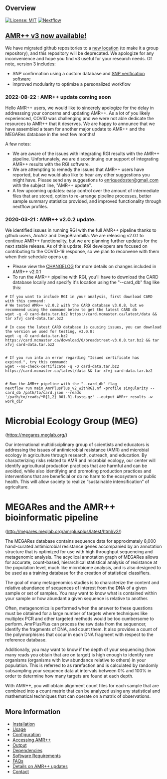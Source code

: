 Overview
--------
[![License: MIT](https://img.shields.io/badge/License-MIT-yellow.svg)](https://opensource.org/licenses/MIT)
[![Nextflow](https://img.shields.io/badge/Nextflow-%E2%89%A50.25.1-brightgreen.svg)](https://www.nextflow.io/)


## [AMR++ v3 now available!](https://github.com/Microbial-Ecology-Group/AMRplusplus)
We have migrated github repositories to a [new location](https://github.com/Microbial-Ecology-Group/AMRplusplus) (to make it a group repository), and this repository will be deprecated. We apologize for any inconvenience and hope you find v3 useful for your research needs. Of note, version 3 includes:
* SNP confirmation using a custom database and [SNP verification software](https://github.com/Isabella136/AmrPlusPlus_SNP)
* improved modularity to optimize a personalized workflow


### 2022-08-22 : AMR++ update coming soon
Hello AMR++ users, we would like to sincerely apologize for the delay in addresssing your concerns and updating AMR++. As a lot of you likely experienced, COVID was challenging and we were not able dedicate the resources to AMR++ that it deserves. We are happy to announce that we have assembled a team for another major update to AMR++ and the MEGARes database in the next few months!

A few notes:
 * We are aware of the issues with integrating RGI results with the AMR++ pipeline. Unfortunately, we are discontinuing our support of integrating AMR++ results with the RGI software.
 * We are attempting to remedy the issues that AMR++ users have reported, but we would also like to hear any other suggestions you might have. Please send any suggestions to enriquedoster@gmail.com with the subject line, "AMR++ update".
 * A few upcoming updates: easy control over the amount of intermediate files that are stored, option to re-arrange pipeline processes, better sample summary statistics provided, and improved functionality through nextflow profiles.


### 2020-03-21 : AMR++ v2.0.2 update.
We identified issues in running RGI with the full AMR++ pipeline thanks to github users, AroArz and DiegoBrambilla. We are releasing v2.0.1 to continue AMR++ functionality, but we are planning further updates for the next stable release. As of this update, RGI developers are focused on contributing to the COVID-19 response, so we plan to reconvene with them when their schedule opens up.
  * Please view the [CHANGELOG](https://github.com/meglab-metagenomics/amrplusplus_v2/blob/master/docs/CHANGELOG.md) for more details on changes included in AMR++ v2.0.1
  * To run the AMR++ pipeline with RGI, you'll have to download the CARD database locally and specify it's location using the "--card_db" flag like this:

```
# If you want to include RGI in your analysis, first download CARD with this command:
# We tested AMR++ v2.0.2 with the CARD database v3.0.8, but we recommend using the command below to get the latest CARD db
wget -q -O card-data.tar.bz2 https://card.mcmaster.ca/latest/data && tar xfvj card-data.tar.bz2

# In case the latest CARD database is causing issues, you can download the version we used for testing, v3.0.8:
wget -q -O card-data.tar.bz2 https://card.mcmaster.ca/download/0/broadstreet-v3.0.8.tar.bz2 && tar xfvj card-data.tar.bz2


# If you run into an error regarding "Issued certificate has expired.", try this command:
wget --no-check-certificate -q -O card-data.tar.bz2 https://card.mcmaster.ca/latest/data && tar xfvj card-data.tar.bz2


# Run the AMR++ pipeline with the "--card_db" flag
nextflow run main_AmrPlusPlus_v2_withRGI.nf -profile singularity --card_db /path/to/card.json --reads '/path/to/reads/*R{1,2}_001.R1.fastq.gz' --output AMR++_results -w work_dir
```


# Microbial Ecology Group (MEG)
(https://megares.meglab.org/)

Our international multidisciplinary group of scientists and educators is addressing the issues of antimicrobial resistance (AMR) and microbial ecology in agriculture through research, outreach, and education. By characterizing risks related to AMR and microbial ecology, our center will identify agricultural production practices that are harmful and can be avoided, while also identifying and promoting production practices and interventions that are beneficial or do no harm to the ecosystem or public health. This will allow society to realize “sustainable intensification” of agriculture.

# MEGARes and the AMR++ bioinformatic pipeline
(http://megares.meglab.org/amrplusplus/latest/html/v2/)

The MEGARes database contains sequence data for approximately 8,000 hand-curated antimicrobial resistance genes accompanied by an annotation structure that is optimized for use with high throughput sequencing and metagenomic analysis. The acyclical annotation graph of MEGARes allows for accurate, count-based, hierarchical statistical analysis of resistance at the population level, much like microbiome analysis, and is also designed to be used as a training database for the creation of statistical classifiers.

The goal of many metagenomics studies is to characterize the content and relative abundance of sequences of interest from the DNA of a given sample or set of samples. You may want to know what is contained within your sample or how abundant a given sequence is relative to another.

Often, metagenomics is performed when the answer to these questions must be obtained for a large number of targets where techniques like multiplex PCR and other targeted methods would be too cumbersome to perform. AmrPlusPlus can process the raw data from the sequencer, identify the fragments of DNA, and count them. It also provides a count of the polymorphisms that occur in each DNA fragment with respect to the reference database.

Additionally, you may want to know if the depth of your sequencing (how many reads you obtain that are on target) is high enough to identify rare organisms (organisms with low abundance relative to others) in your population. This is referred to as rarefaction and is calculated by randomly subsampling your sequence data at intervals between 0% and 100% in order to determine how many targets are found at each depth.

With AMR++, you will obtain alignment count files for each sample that are combined into a count matrix that can be analyzed using any statistical and mathematical techniques that can operate on a matrix of observations.

More Information
----------------

- [Installation](https://github.com/meglab-metagenomics/amrplusplus_v2/blob/master/docs/installation.md)
- [Usage](https://github.com/meglab-metagenomics/amrplusplus_v2/blob/master/docs/usage.md)
- [Configuration](https://github.com/meglab-metagenomics/amrplusplus_v2/blob/master/docs/configuration.md)
- [Accessing AMR++](https://github.com/meglab-metagenomics/amrplusplus_v2/blob/master/docs/accessing_AMR++.md)
- [Output](https://github.com/meglab-metagenomics/amrplusplus_v2/blob/master/docs/output.md)
- [Dependencies](https://github.com/meglab-metagenomics/amrplusplus_v2/blob/master/docs/dependencies.md)
- [Software Requirements](https://github.com/meglab-metagenomics/amrplusplus_v2/blob/master/docs/requirements.md)
- [FAQs](https://github.com/meglab-metagenomics/amrplusplus_v2/blob/master/docs/FAQs.md)
- [Details on AMR++ updates](https://github.com/meglab-metagenomics/amrplusplus_v2/blob/master/docs/update_details.md)
- [Contact](https://github.com/meglab-metagenomics/amrplusplus_v2/blob/master/docs/contact.md)
